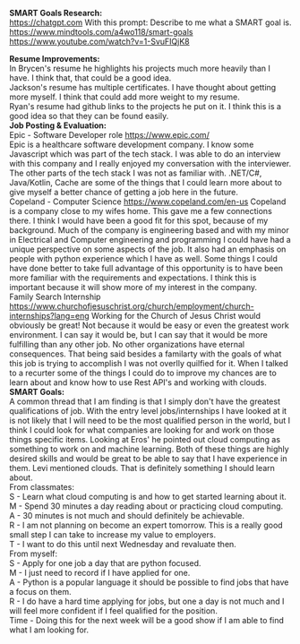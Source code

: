 <b>SMART Goals Research:</b><br>
https://chatgpt.com
With this prompt: Describe to me what a SMART goal is.
<br>
https://www.mindtools.com/a4wo118/smart-goals
<br>
https://www.youtube.com/watch?v=1-SvuFIQjK8
<br>

<b>Resume Improvements:</b>
<br>
In Brycen's resume he highlights his projects much more heavily than I have. I think that, that could be a good idea.
<br>
Jackson's resume has multiple certificates. I have thought about getting more myself. I think that could add more weight to my resume.
<br>
Ryan's resume had github links to the projects he put on it. I think this is a good idea so that they can be found easily. 
<br>
<b>Job Posting & Evaluation:</b>
<br>
Epic - Software Developer role
https://www.epic.com/<br>
Epic is a healthcare software development company. I know some Javascript which was part of the tech stack. I was able to do an interview with this company and I really enjoyed my conversation with the interviewer. The other parts of the tech stack I was not as familiar with. .NET/C#, Java/Kotlin, Cache are some of the things that I could learn more about to give myself a better chance of getting a job here in the future.
<br>
Copeland - Computer Science
https://www.copeland.com/en-us
Copeland is a company close to my wifes home. This gave me a few connections there. I think I would have been a good fit for this spot, because of my background. Much of the company is engineering based and with my minor in Electrical and Computer engineering and programming I could have had a unique perspective on some aspects of the job. It also had an emphasis on people with python experience which I have as well. Some things I could have done better to take full advantage of this opportunity is to have been more familiar with the requirements and expectations. I think this is important because it will show more of my interest in the company.
<br>
Family Search Internship
https://www.churchofjesuschrist.org/church/employment/church-internships?lang=eng
Working for the Church of Jesus Christ would obviously be great! Not because it would be easy or even the greatest work environment. I can say it would be, but I can say that it would be more fulfilling than any other job. No other organizations have eternal consequences. That being said besides a familarty with the goals of what this job is trying to accomplish I was not overlly quilfied for it. When I talked to a recurter some of the things I could do to improve my chances are to learn about and know how to use Rest API's and working with clouds.
<br>
<b>SMART Goals:</b>
<br>
A common thread that I am finding is that I simply don't have the greatest qualifications of job. With the entry level jobs/internships I have looked at it is not likely that I will need to be the most qualified person in the world, but I think I could look for what companies are looking for and work on those things specific items. Looking at Eros' he pointed out cloud computing as something to work on and machine learning. Both of these things are highly desired skills and would be great to be able to say that I have experience in them. Levi mentioned clouds. That is definitely something I should learn about.
<br>
From classmates:
<br>
S - Learn what cloud computing is and how to get started learning about it.<br>
M - Spend 30 minutes a day reading about or practicing cloud computing.<br>
A - 30 minutes is not much and should definitely be achievable.<br>
R - I am not planning on become an expert tomorrow. This is a really good small step I can take to increase my value to employers.<br>
T - I want to do this until next Wednesday and revaluate then.
<br>
From myself:<br>
S - Apply for one job a day that are python focused.<br>
M - I just need to record if I have applied for one.<br>
A - Python is a popular language it should be possible to find jobs that have a focus on them.<br>
R - I do have a hard time applying for jobs, but one a day is not much and I will feel more confident if I feel qualified for the position.<br>
Time - Doing this for the next week will be a good show if I am able to find what I am looking for.